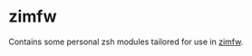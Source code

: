 # zimfw

Contains some personal zsh modules tailored for use in
[zimfw](https://github.com/zimfw/zimfw).
